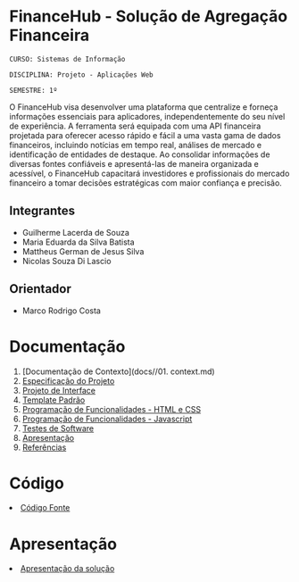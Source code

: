 # FinanceHub - Solução de Agregação Financeira

`CURSO: Sistemas de Informação`

`DISCIPLINA: Projeto - Aplicações Web`

`SEMESTRE: 1º`

O FinanceHub visa desenvolver uma plataforma que centralize e forneça informações essenciais para aplicadores, independentemente do seu nível de experiência. A ferramenta será equipada com uma API financeira projetada para oferecer acesso rápido e fácil a uma vasta gama de dados financeiros, incluindo notícias em tempo real, análises de mercado e identificação de entidades de destaque. Ao consolidar informações de diversas fontes confiáveis e apresentá-las de maneira organizada e acessível, o FinanceHub capacitará investidores e profissionais do mercado financeiro a tomar decisões estratégicas com maior confiança e precisão.

## Integrantes

* Guilherme Lacerda de Souza
* Maria Eduarda da Silva Batista
* Mattheus German de Jesus Silva
* Nicolas Souza Di Lascio


## Orientador

* Marco Rodrigo Costa

# Documentação

1. [Documentação de Contexto](docs//01. context.md) 
2. [Especificação do Projeto](docs/especification.md) 
3. [Projeto de Interface](docs/interface.md)
4. [Template Padrão](docs/template.md) 
5. [Programação de Funcionalidades - HTML e CSS](docs/development.md) 
6. [Programação de Funcionalidades - Javascript](docs/development.md) 
7. [Testes de Software ](docs/tests.md) 
8. [Apresentação](presentation/README.md)
9. [Referências](docs/references.md)

# Código

<li><a href="src/README.md"> Código Fonte</a></li>

# Apresentação

<li><a href="docs/Apresentação do Projeto.md"> Apresentação da solução</a></li>
